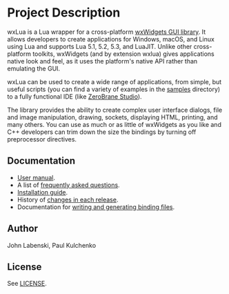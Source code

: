 # Project Description

wxLua is a Lua wrapper for a cross-platform [wxWidgets GUI library](https://www.wxwidgets.org/).
It allows developers to create applications for Windows, macOS, and Linux using Lua
and supports Lua 5.1, 5.2, 5.3, and LuaJIT.
Unlike other cross-platform toolkits, wxWidgets (and by extension wxlua)
gives applications native look and feel, as it uses the platform's native API
rather than emulating the GUI.

wxLua can be used to create a wide range of applications, from simple, but useful
scripts (you can find a variety of examples in the [samples](wxLua/samples) directory)
to a fully functional IDE (like [ZeroBrane Studio](https://studio.zerobrane.com/)).

The library provides the ability to create complex user interface dialogs,
file and image manipulation, drawing, sockets, displaying HTML, printing, and many others.
You can use as much or as little of wxWidgets as you like and C++ developers can trim
down the size the bindings by turning off preprocessor directives.

## Documentation

* [User manual](wxLua/docs/wxlua.txt).
* A list of [frequently asked questions](wxLua/docs/FAQ.txt).
* [Installation guide](wxLua/docs/install.txt).
* History of [changes in each release](wxLua/docs/changelog.txt).
* Documentation for [writing and generating binding files](wxLua/docs/binding.txt).

## Author

John Labenski, Paul Kulchenko

## License

See [LICENSE](wxLua/docs/license.txt).
